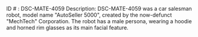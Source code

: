 ID # : DSC-MATE-4059
Description: DSC-MATE-4059 was a car salesman robot, model name "AutoSeller 5000", created by the now-defunct "MechTech" Corporation. The robot has a male persona, wearing a hoodie and horned rim glasses as its main facial feature. 